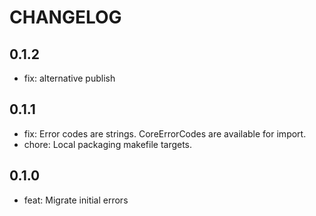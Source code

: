 # CHANGELOG

## 0.1.2

- fix: alternative publish

## 0.1.1

- fix: Error codes are strings. CoreErrorCodes are available for import.
- chore: Local packaging makefile targets.

## 0.1.0

- feat: Migrate initial errors
